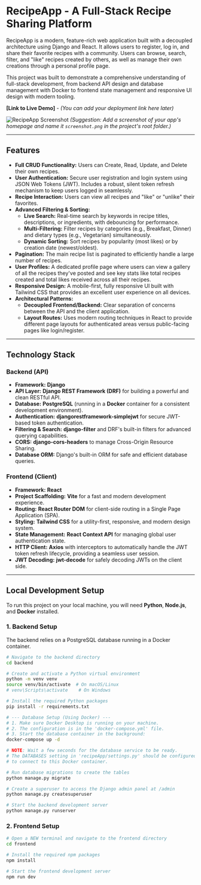 # RecipeApp - A Full-Stack Recipe Sharing Platform

RecipeApp is a modern, feature-rich web application built with a decoupled architecture using Django and React. It allows users to register, log in, and share their favorite recipes with a community. Users can browse, search, filter, and "like" recipes created by others, as well as manage their own creations through a personal profile page.

This project was built to demonstrate a comprehensive understanding of full-stack development, from backend API design and database management with Docker to frontend state management and responsive UI design with modern tooling.

**[Link to Live Demo]** - *(You can add your deployment link here later)*

![RecipeApp Screenshot](./screenshot.png) 
*(Suggestion: Add a screenshot of your app's homepage and name it `screenshot.png` in the project's root folder.)*

---

## Features

- **Full CRUD Functionality:** Users can Create, Read, Update, and Delete their own recipes.
- **User Authentication:** Secure user registration and login system using JSON Web Tokens (JWT). Includes a robust, silent token refresh mechanism to keep users logged in seamlessly.
- **Recipe Interaction:** Users can view all recipes and "like" or "unlike" their favorites.
- **Advanced Filtering & Sorting:**
  - **Live Search:** Real-time search by keywords in recipe titles, descriptions, or ingredients, with debouncing for performance.
  - **Multi-Filtering:** Filter recipes by categories (e.g., Breakfast, Dinner) and dietary types (e.g., Vegetarian) simultaneously.
  - **Dynamic Sorting:** Sort recipes by popularity (most likes) or by creation date (newest/oldest).
- **Pagination:** The main recipe list is paginated to efficiently handle a large number of recipes.
- **User Profiles:** A dedicated profile page where users can view a gallery of all the recipes they've posted and see key stats like total recipes created and total likes received across all their recipes.
- **Responsive Design:** A mobile-first, fully responsive UI built with Tailwind CSS that provides an excellent user experience on all devices.
- **Architectural Patterns:**
    - **Decoupled Frontend/Backend:** Clear separation of concerns between the API and the client application.
    - **Layout Routes:** Uses modern routing techniques in React to provide different page layouts for authenticated areas versus public-facing pages like login/register.

---

## Technology Stack

### Backend (API)

- **Framework:** **Django**
- **API Layer:** **Django REST Framework (DRF)** for building a powerful and clean RESTful API.
- **Database:** **PostgreSQL** (running in a **Docker** container for a consistent development environment).
- **Authentication:** **djangorestframework-simplejwt** for secure JWT-based token authentication.
- **Filtering & Search:** **django-filter** and DRF's built-in filters for advanced querying capabilities.
- **CORS:** **django-cors-headers** to manage Cross-Origin Resource Sharing.
- **Database ORM:** Django's built-in ORM for safe and efficient database queries.

### Frontend (Client)

- **Framework:** **React**
- **Project Scaffolding:** **Vite** for a fast and modern development experience.
- **Routing:** **React Router DOM** for client-side routing in a Single Page Application (SPA).
- **Styling:** **Tailwind CSS** for a utility-first, responsive, and modern design system.
- **State Management:** **React Context API** for managing global user authentication state.
- **HTTP Client:** **Axios** with interceptors to automatically handle the JWT token refresh lifecycle, providing a seamless user session.
- **JWT Decoding:** **jwt-decode** for safely decoding JWTs on the client side.

---

## Local Development Setup

To run this project on your local machine, you will need **Python**, **Node.js**, and **Docker** installed.

### 1. Backend Setup

The backend relies on a PostgreSQL database running in a Docker container.

```bash
# Navigate to the backend directory
cd backend

# Create and activate a Python virtual environment
python -m venv venv
source venv/bin/activate  # On macOS/Linux
# venv\Scripts\activate    # On Windows

# Install the required Python packages
pip install -r requirements.txt

# --- Database Setup (Using Docker) ---
# 1. Make sure Docker Desktop is running on your machine.
# 2. The configuration is in the 'docker-compose.yml' file.
# 3. Start the database container in the background:
docker-compose up -d

# NOTE: Wait a few seconds for the database service to be ready.
# The DATABASES setting in 'recipeApp/settings.py' should be configured
# to connect to this Docker container.

# Run database migrations to create the tables
python manage.py migrate

# Create a superuser to access the Django admin panel at /admin
python manage.py createsuperuser

# Start the backend development server
python manage.py runserver

```

### 2. Frontend Setup

```bash
# Open a NEW terminal and navigate to the frontend directory
cd frontend

# Install the required npm packages
npm install

# Start the frontend development server
npm run dev